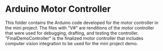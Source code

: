 # Arduino Motor Controller
This folder contains the Arduino code developed for the motor controller in the mini project. The files with "V#" are renditions of the motor controller that were used for debugging, drafting, and testing the controller. "FinalDemoController" is the finalized motor controller that includes computer vision integration to be used for the mini project demo.
